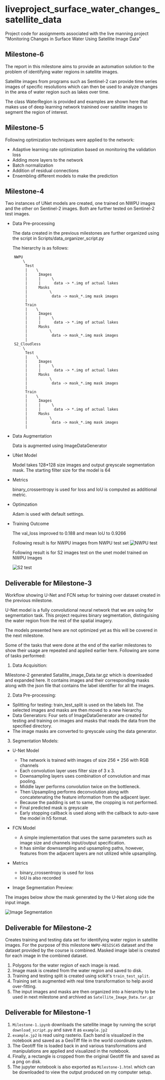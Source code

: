 # liveproject_surface_water_changes_satellite_data
Project code for assignments associated with the live manning project "Monitoring Changes in Surface Water Using Satellite Image Data"

## Milestone-6

The report in this milestone aims to provide an automation solution to the problem of identifying water regions in satellite images.

Satellite images from programs such as Sentinel-2 can provide time series images of specific resolutions which can then be used to analyze changes in the area of water region such as lakes over time.

The class WaterRegion is provided and examples are shown here that makes use of deep learning network trainined over satellite images to segment the region of interest.

## Milestone-5

Following optimization techniques were applied to the network:

  * Adaptive learning rate optimization based on monitoring the validation loss
  * Adding more layers to the network
  * Batch normalization
  * Addition of residual connections
  * Ensembling different models to make the prediction

## Milestone-4

Two instances of UNet models are created, one trained on NWPU images and the other on Sentinel-2 images. Both are further tested on Sentinel-2 test images.

* Data Pre-processing

  The data created in the previous milestones are further organized using the script in Scripts/data_organizer_script.py

  The hierarchy is as follows:

```
    NWPU
        \
         Test
         |    \
         |     Images
         |     |     \
         |     |      data -> *.img of actual lakes
         |     Masks
         |          \
         |           data -> mask_*.img mask images
         |
         Train
         |    \
         |     Images
         |     |     \
         |     |      data -> *.img of actual lakes
         |     Masks
         |          \
         |           data -> mask_*.img mask images
         |
    S2_Cloudless
        \
         Test
         |    \
         |     Images
         |     |     \
         |     |      data -> *.img of actual lakes
         |     Masks
         |          \
         |           data -> mask_*.img mask images
         |
         Train
         |    \
         |     Images
         |     |     \
         |     |      data -> *.img of actual lakes
         |     Masks
         |          \
         |           data -> mask_*.img mask images
         |

```

* Data Augmentation

  Data is augmented using ImageDataGenerator

* UNet Model

  Model takes 128*128 size images and output greyscale segmentation mask. The starting filter size for the model is 64

* Metrics

  binary_crossentropy is used for loss and IoU is computed as additional metric.

* Optimzation

  Adam is used with default settings.

* Training Outcome

  The val_loss improved to 0.188 and mean IoU to 0.9266

  Following result is for NWPU images from NWPU test set
![NWPU test](https://github.com/ambreen2006/liveproject_surface_water_changes_satellite_data/blob/master/Resources/nwpu_test.png)

  Following result is for S2 images test on the unet model trained on NWPU Images

  ![S2 test](https://github.com/ambreen2006/liveproject_surface_water_changes_satellite_data/blob/master/Resources/s2_test_on_nwpu_trained.png)


## Deliverable for Milestone-3

Workflow showing U-Net and FCN setup for training over dataset created in the previous milestone.

U-Net model is a fully convolutional neural network that we are using for segmentation task. This project requires binary segmentation, distinguising the water region from the rest of the spatial imagery.

The models presented here are not optimized yet as this will be covered in the next milestone.

Some of the tasks that were done at the end of the earlier milestones to show their usage are repeated and applied earlier here. Following are some of tasks performed:

1. Data Acquisition:

  Milestone-2 generated Satallite_image_Data.tar.gz which is downloaded and expanded here. It contains images and their corresponding masks along with the json file that contains the label identifier for all the images.

2. Data Pre-processing:

  * Splitting for testing: train_test_split is used on the labels list. The selected images and masks are then moved to a new hierarchy.
  * Data Generators: Four sets of ImageDataGenerator are created for testing and training on images and masks that reads the data from the specified directory.
  * The image masks are converted to greyscale using the data generator.


3. Segmentation Models:

* U-Net Model

  * The network is trained with images of size 256 * 256 with RGB channels
  * Each convolution layer uses filter size of 3 x 3.
  * Downsampling layers uses combination of convolution and max pooling.
  * Middle layer performs convolution twice on the bottleneck.
  * Then Upsampling performs deconvolution along with  concatetenating the feature information from the adjacent layer.
  * Because the padding is set to same, the cropping is not   performed.
  * Final predicted mask is greyscale
  * Early stopping callback is used along with the callback to auto-save the model in h5 format.


* FCN Model

  * A simple implementation that uses the same parameters such as image size and channels input/output specification.
  * It has similar downsampling and upsampling paths, however, features from the adjacent layers are not utilized while upsampling.


* Metrics

  * binary_crossentropy is used for loss
  * IoU is also recorded

* Image Segmentation Preview:

The images below show the mask generated by the U-Net along side the input image.

![Image Segmentation](https://github.com/ambreen2006/liveproject_surface_water_changes_satellite_data/blob/master/Milestone-3/Resources/test_segmentation.png)


## Deliverable for Milestone-2

Creates training and testing data set for identifying water region in satellite images. For the purpose of this milestone `NWPU-RESISC45` dataset and the dataset provided by the course is combined. Masked image label is created for each image in the combined dataset.

1. Polygons for the water region of each image is read.
2. Image mask is created from the water region and saved to disk.
3. Training and testing split is created using scikit's `train_test_split`.
4. Training set is augmented with real time transformation to help avoid over-fitting.
5. The input images and masks are then organized into a hierarchy to be used in next milestone and archived as `Satellite_Image_Data.tar.gz`

## Deliverable for Milestone-1

1. `Milestone-1.ipynb` downloads the satellite image by running the script `download_script.py` and save it as `example.jp2`
2. `example.jp2` is read using rasterio. Each band is visualized in the notebook and saved as a GeoTiff file in the world coordinate system.
3. The Geotiff file is loaded back in and various transformations and manipulations are applied and visualized in the notebook.
4. Finally, a rectangle is cropped from the original Geotiff file and saved as a png on disk.
5. The jupyter notebook is also exported as `Milestone-1.html` which can be downloaded to view the output produced on my computer setup.
